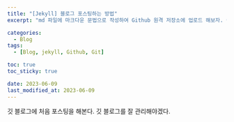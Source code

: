 ```yaml
---
title: "[Jekyll] 블로그 포스팅하는 방법"
excerpt: "md 파일에 마크다운 문법으로 작성하여 Github 원격 저장소에 업로드 해보자. 에디터는 Visual Studio code 사용! 로컬 서버에서 확인도 해보자. "

categories:
  - Blog
tags:
  - [Blog, jekyll, Github, Git]

toc: true
toc_sticky: true

date: 2023-06-09
last_modified_at: 2023-06-09
---
```


깃 블로그에 처음 포스팅을 해본다. 깃 블로그를 잘 관리해야겠다.
